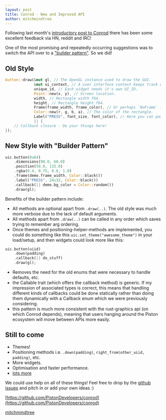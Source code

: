 ```yaml
---
layout: post
title: Conrod - New and Improved API
author: mitchmindtree
---
```


Following last month's [introductory post to Conrod](http://blog.piston.rs/2014/08/30/conrod-update/) there has been some excellent feedback via HN, reddit and IRC!

One of the most promising and repeatedly occurring suggestions was to switch the API over to a ["builder pattern"](http://en.wikipedia.org/wiki/Builder_pattern). So we did!

Old Style
---------

```Rust
button::draw(&mut gl, // The OpenGL instance used to draw the GUI.
             &mut ui_context, // A user interface context keeps track of state.
             unique_id, // Each widget needs it's own UI_ID.
             Point::new(x, y), // Screen location.
             width, // Rectangle width f64.
             height, // Rectangle height f64.
             Frame(frame_width, frame_color), // Or perhaps `NoFrame` if you don't want one.
             Color::new(r, g, b, a), // The color of the rectangle.
             Label("PRESS", font_size, font_color), // Here you can pass Label(...) or NoLabel.
             || {
    // Callback closure - Do your things here!
});
```

New Style with "Builder Pattern"
--------------------------------

```Rust
uic.button(0u64)
    .dimensions(90.0, 60.0)
    .position(50.0, 115.0)
    .rgba(0.4, 0.75, 0.6, 1.0)
    .frame(demo.frame_width, Color::black())
    .label("PRESS", 24u32, Color::black())
    .callback(|| demo.bg_color = Color::random())
    .draw(gl);
```

Benefits of the builder pattern include:

- All methods are optional apart from `.draw(..)`. The old style was much more verbose due to the lack of default arguments.
- All methods apart from `.draw(..)` can be called in any order which saves trying to remember arg ordering.
- Once themes and positioning-helper-methods are implemented, you could do something like this `uic.set_theme("awesome_theme")` in your load/setup, and then widgets could look more like this:
```Rust
uic.button(uiid)
    .down(padding)
    .callback(|| do_stuff)
    .draw(gl);
```
- Removes the need for the old enums that were necessary to handle defaults, etc.
- the Callable trait (which offers the callback method) is generic. If my impression of associated types is correct, this means that handling different kinds of callbacks could be done statically rather than doing them dynamically with a Callback enum which we were previously considering.
- this pattern is much more consistent with the rust-graphics api (on which Conrod depends), meaning that users hanging around the Piston ecosystem will move between APIs more easily.

Still to come
-------------

- Themes!
- Positioning methods i.e. `.down(padding)`, `right_from(other_uiid, padding)`, etc.
- More widgets.
- Optimisation and faster performance.
- [lots more](https://github.com/PistonDevelopers/conrod/issues)

We could use help on all of these things! Feel free to drop by the [github issues](https://github.com/PistonDevelopers/conrod/issues) and pitch in or add your own ideas :)

[https://github.com/PistonDevelopers/conrod](https://github.com/PistonDevelopers/conrod)

[mitchmindtree](https://github.com/mitchmindtree)

